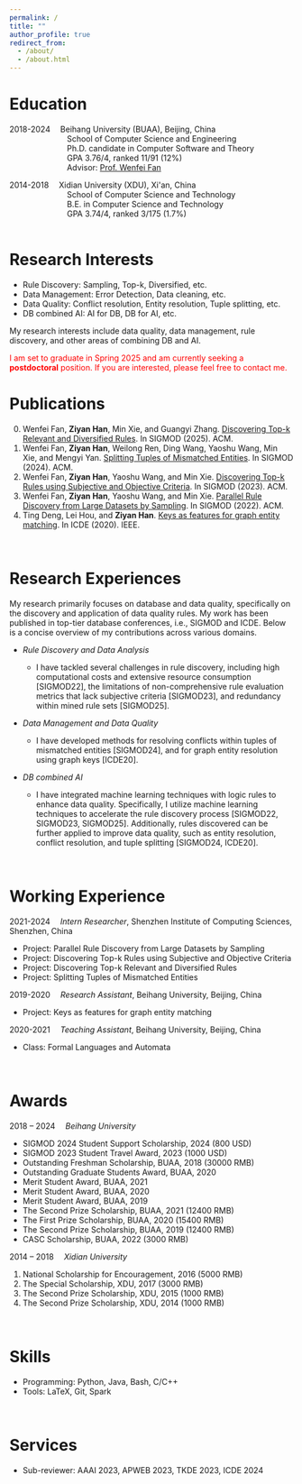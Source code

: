 ```yaml
---
permalink: /
title: ""
author_profile: true
redirect_from: 
  - /about/
  - /about.html
---
```



Education
=======
2018-2024&#8195; Beihang University (BUAA), Beijing, China  
&#8195;&#8195;&#8195;&#8195;&#8195;&#8195;&#8195; School of Computer Science and Engineering  
&#8195;&#8195;&#8195;&#8195;&#8195;&#8195;&#8195; Ph.D. candidate in Computer Software and Theory  
&#8195;&#8195;&#8195;&#8195;&#8195;&#8195;&#8195; GPA 3.76/4, ranked 11/91 (12%)  
&#8195;&#8195;&#8195;&#8195;&#8195;&#8195;&#8195; Advisor: [Prof. Wenfei Fan](https://homepages.inf.ed.ac.uk/wenfei/)

2014-2018&#8195; Xidian University (XDU), Xi'an, China  
&#8195;&#8195;&#8195;&#8195;&#8195;&#8195;&#8195; School of Computer Science and Technology  
&#8195;&#8195;&#8195;&#8195;&#8195;&#8195;&#8195; B.E. in Computer Science and Technology  
&#8195;&#8195;&#8195;&#8195;&#8195;&#8195;&#8195; GPA 3.74/4, ranked 3/175 (1.7%)  
<br>

Research Interests
=======
- Rule Discovery: Sampling, Top-k, Diversified, etc.  
- Data Management: Error Detection, Data cleaning, etc.  
- Data Quality: Conflict resolution, Entity resolution, Tuple splitting, etc.  
- DB combined AI: AI for DB, DB for AI, etc.

My research interests include data quality, data management, rule discovery, and other areas of combining DB and AI.

<font color=red>
  I am set to graduate in Spring 2025 and am currently seeking a <strong>postdoctoral</strong> position. If you are interested, please feel free to contact me.  
</font>
<br>

Publications
=======
<!-- (*Note: In papers 2-5, all authors are sorted by alphabetic order*.)  -->
0. Wenfei Fan, **Ziyan Han**, Min Xie, and Guangyi Zhang. [Discovering Top-k Relevant and Diversified Rules](https://philo-vanguard.github.io/files/papers/Rule-Discovery-Top-k-Diversified-SIGMOD25.pdf). In SIGMOD (2025). ACM.  
0. Wenfei Fan, **Ziyan Han**, Weilong Ren, Ding Wang, Yaoshu Wang, Min Xie, and Mengyi Yan. [Splitting Tuples of Mismatched Entities](https://philo-vanguard.github.io/files/papers/Tuple-Splitting-SIGMOD24.pdf). In SIGMOD (2024). ACM.  
0. Wenfei Fan, **Ziyan Han**, Yaoshu Wang, and Min Xie. [Discovering Top-k Rules using Subjective and Objective Criteria](https://philo-vanguard.github.io/files/papers/Rule-Discovery-Top-k-SIGMOD23.pdf). In SIGMOD (2023). ACM.  
0. Wenfei Fan, **Ziyan Han**, Yaoshu Wang, and Min Xie. [Parallel Rule Discovery from Large Datasets by Sampling](https://philo-vanguard.github.io/files/papers/Rule-Discovery-Sampling-SIGMOD22.pdf). In SIGMOD (2022). ACM.  
0. Ting Deng, Lei Hou, and **Ziyan Han**. [Keys as features for graph entity matching](https://philo-vanguard.github.io/files/papers/GMKs-ICDE20.pdf). In ICDE (2020). IEEE.  
<!-- {: reversed="reversed"}  -->
<br>


Research Experiences
=======
My research primarily focuses on database and data quality, specifically on the discovery and application of data quality rules. My work has been published in top-tier database conferences, i.e., SIGMOD and ICDE. Below is a concise overview of my contributions across various domains.

* _Rule Discovery and Data Analysis_
    - I have tackled several challenges in rule discovery, including high computational costs and extensive resource consumption [SIGMOD22], the limitations of non-comprehensive rule
evaluation metrics that lack subjective criteria [SIGMOD23], and redundancy within mined rule sets [SIGMOD25].

* _Data Management and Data Quality_
    - I have developed methods for resolving conflicts within tuples of mismatched entities [SIGMOD24], and for graph entity resolution using graph keys [ICDE20].

* _DB combined AI_
    - I have integrated machine learning techniques with logic rules to enhance data quality. Specifically, I utilize machine learning techniques to accelerate the rule discovery process [SIGMOD22, SIGMOD23, SIGMOD25]. Additionally, rules discovered can be further applied to improve data quality, such as entity resolution, conflict resolution, and tuple splitting [SIGMOD24, ICDE20].  
<br>

Working Experience
=======
2021-2024&#8195; _Intern Researcher_, Shenzhen Institute of Computing Sciences, Shenzhen, China
-	Project: Parallel Rule Discovery from Large Datasets by Sampling
-	Project: Discovering Top-k Rules using Subjective and Objective Criteria
-	Project: Discovering Top-k Relevant and Diversified Rules
-	Project: Splitting Tuples of Mismatched Entities

2019-2020&#8195; _Research Assistant_, Beihang University, Beijing, China
-	Project: Keys as features for graph entity matching

2020-2021&#8195; _Teaching Assistant_, Beihang University, Beijing, China
-	Class: Formal Languages and Automata  
<br>


Awards
=======
2018 – 2024&#8195; _Beihang University_  
-	SIGMOD 2024 Student Support Scholarship, 2024 (800 USD)  
- SIGMOD 2023 Student Travel Award, 2023 (1000 USD)  
- Outstanding Freshman Scholarship, BUAA, 2018 (30000 RMB)  
- Outstanding Graduate Students Award, BUAA, 2020  
- Merit Student Award, BUAA, 2021  
- Merit Student Award, BUAA, 2020  
- Merit Student Award, BUAA, 2019  
- The Second Prize Scholarship, BUAA, 2021 (12400 RMB)  
- The First Prize Scholarship, BUAA, 2020 (15400 RMB)  
- The Second Prize Scholarship, BUAA, 2019 (12400 RMB)  
- CASC Scholarship, BUAA, 2022 (3000 RMB)  

2014 – 2018&#8195; _Xidian University_  
1. National Scholarship for Encouragement, 2016 (5000 RMB)  
2. The Special Scholarship, XDU, 2017 (3000 RMB)  
3. The Second Prize Scholarship, XDU, 2015 (1000 RMB)  
4. The Second Prize Scholarship, XDU, 2014 (1000 RMB)  
<br>


Skills
=======
- Programming: Python, Java, Bash, C/C++
- Tools: LaTeX, Git, Spark  
<br>


Services
=======
- Sub-reviewer: AAAI 2023, APWEB 2023, TKDE 2023, ICDE 2024
<br>

<br><br>
<script type="text/javascript" id="clustrmaps" src="//clustrmaps.com/map_v2.js?d=ls50NVz93mcWW_X1T4un9xvvAWFvOB9qaEtKqyMyrI0&cl=ffffff&w=a"></script>

